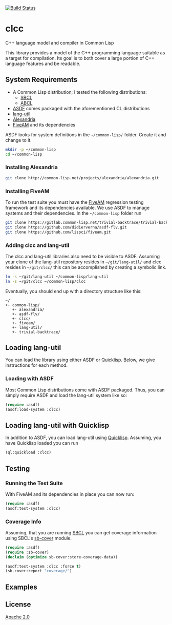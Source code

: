 [![Build Status](https://app.travis-ci.com/joergen7/clcc.svg?branch=master)](https://app.travis-ci.com/joergen7/clcc)

# clcc
C++ language model and compiler in Common Lisp

This library provides a model of the C++ programming language suitable as a target for compilation. Its goal is to both cover a large portion of C++ language features and be readable.


## System Requirements

- A Common Lisp distribution; I tested the following distributions:
  * [SBCL](https://www.sbcl.org/)
  * [ABCL](https://abcl.org/)
- [ASDF](https://asdf.common-lisp.dev/) comes packaged with the aforementioned CL distributions
- [lang-util](https://github.com/joergen7/lang-util/)
- [Alexandria](https://alexandria.common-lisp.dev/)
- [FiveAM](https://fiveam.common-lisp.dev/) and its dependencies

ASDF looks for system definitions in the `~/common-lisp/` folder. Create it and change to it.

``` bash
mkdir -p ~/common-lisp
cd ~/common-lisp
```

### Installing Alexandria

``` bash
git clone http://common-lisp.net/projects/alexandria/alexandria.git

```

### Installing FiveAM

To run the test suite you must have the [FiveAM](https://fiveam.common-lisp.dev/) regression testing framework and its dependencies available. We use ASDF to manage systems and their dependencies. In the `~/common-lisp` folder run

``` bash
git clone https://gitlab.common-lisp.net/trivial-backtrace/trivial-backtrace.git/
git clone https://github.com/didierverna/asdf-flv.git
git clone https://github.com/lispci/fiveam.git
```

### Adding clcc and lang-util

The clcc and lang-util libraries also need to be visible to ASDF. Assuming your clone of the lang-util repository resides in `~/git/lang-util/` and clcc resides in `~/git/clcc/` this can be accomplished by creating a symbolic link.

``` bash
ln -s ~/git/lang-util ~/common-lisp/lang-util
ln -s ~/git/clcc ~/common-lisp/clcc
```

Eventually, you should end up with a directory structure like this:

    ~/
	+- common-lisp/
	   +- alexandria/
	   +- asdf-flv/
	   +- clcc/
	   +- fiveam/
	   +- lang-util/
	   +- trivial-backtrace/

## Loading lang-util

You can load the library using either ASDF or Quicklisp. Below, we give instructions for each method.

### Loading with ASDF

Most Common Lisp distributions come with ASDF packaged. Thus, you can simply require ASDF and load the lang-util system like so:

``` cl
(require :asdf)
(asdf:load-system :clcc)
```

## Loading lang-util with Quicklisp

In addition to ASDF, you can load lang-util using [Quicklisp](https://www.quicklisp.org/beta/). Assuming, you have Quicklisp loaded you can run

``` cl
(ql:quickload :clcc)
```

## Testing

### Running the Test Suite

With FiveAM and its dependencies in place you can now run:

``` cl
(require :asdf)
(asdf:test-system :clcc)
```

### Coverage Info

Assuming, that you are running [SBCL](https://www.sbcl.org/) you can get coverage information using SBCL's  [sb-cover](http://www.sbcl.org/manual/#sb_002dcover) module.

``` cl
(require :asdf)
(require :sb-cover)
(declaim (optimize sb-cover:store-coverage-data))

(asdf:test-system :clcc :force t)
(sb-cover:report "coverage/")
```

## Examples

## License

[Apache 2.0](https://www.apache.org/licenses/LICENSE-2.0.html)
